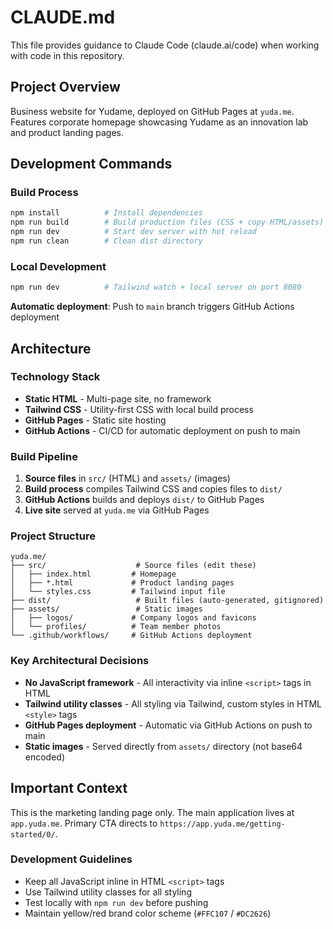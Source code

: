 # CLAUDE.md

This file provides guidance to Claude Code (claude.ai/code) when working with code in this repository.

## Project Overview

Business website for Yudame, deployed on GitHub Pages at `yuda.me`. Features corporate homepage showcasing Yudame as an innovation lab and product landing pages.

## Development Commands

### Build Process
```bash
npm install          # Install dependencies
npm run build        # Build production files (CSS + copy HTML/assets)
npm run dev          # Start dev server with hot reload
npm run clean        # Clean dist directory
```

### Local Development
```bash
npm run dev          # Tailwind watch + local server on port 8080
```

**Automatic deployment**: Push to `main` branch triggers GitHub Actions deployment

## Architecture

### Technology Stack
- **Static HTML** - Multi-page site, no framework
- **Tailwind CSS** - Utility-first CSS with local build process
- **GitHub Pages** - Static site hosting
- **GitHub Actions** - CI/CD for automatic deployment on push to main

### Build Pipeline
1. **Source files** in `src/` (HTML) and `assets/` (images)
2. **Build process** compiles Tailwind CSS and copies files to `dist/`
3. **GitHub Actions** builds and deploys `dist/` to GitHub Pages
4. **Live site** served at `yuda.me` via GitHub Pages

### Project Structure
```
yuda.me/
├── src/                    # Source files (edit these)
│   ├── index.html         # Homepage
│   ├── *.html             # Product landing pages
│   └── styles.css         # Tailwind input file
├── dist/                   # Built files (auto-generated, gitignored)
├── assets/                 # Static images
│   ├── logos/             # Company logos and favicons
│   └── profiles/          # Team member photos
└── .github/workflows/     # GitHub Actions deployment
```

### Key Architectural Decisions
- **No JavaScript framework** - All interactivity via inline `<script>` tags in HTML
- **Tailwind utility classes** - All styling via Tailwind, custom styles in HTML `<style>` tags
- **GitHub Pages deployment** - Automatic via GitHub Actions on push to main
- **Static images** - Served directly from `assets/` directory (not base64 encoded)

## Important Context

This is the marketing landing page only. The main application lives at `app.yuda.me`. Primary CTA directs to `https://app.yuda.me/getting-started/0/`.

### Development Guidelines
- Keep all JavaScript inline in HTML `<script>` tags
- Use Tailwind utility classes for all styling
- Test locally with `npm run dev` before pushing
- Maintain yellow/red brand color scheme (`#FFC107` / `#DC2626`)